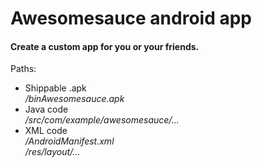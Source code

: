 Awesomesauce android app
========================

<h4>Create a custom app for you or your friends.</h4>


Paths:

<ul>

<li>Shippable .apk<br><em>/binAwesomesauce.apk</em></li>

<li>Java code<br><em>/src/com/example/awesomesauce/...</em></li>

<li>XML code<br><em>/AndroidManifest.xml</em><br><em>/res/layout/...</em></li>

</ul>

